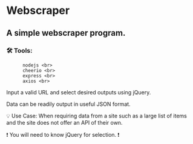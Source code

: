 # Webscraper

## A simple webscraper program.

### 🛠️ Tools:
          nodejs <br> 
          cheerio <br>
          express <br>
          axios <br>

Input a valid URL and select desired outputs using jQuery.

Data can be readily output in useful JSON format.

💡 Use Case: When requiring data from a site such as a large list of items and the site does not offer an API of their own. 

❗ You will need to know jQuery for selection. ❗
